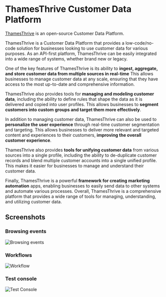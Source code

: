 # ThamesThrive Customer Data Platform

[ThamesThrive](http://www.ThamesThrive.com)  is an open-source Customer Data Platform.

ThamesThrive is a Customer Data Platform that provides a low-code/no-code solution for businesses looking to use customer
data for various purposes. As an API-first platform, ThamesThrive can be easily integrated into a wide range of systems,
whether brand new or legacy.

One of the key features of ThamesThrive is its ability to **ingest, aggregate, and store customer data from multiple sources
in real-time** This allows businesses to manage customer data at any scale, ensuring that they have access to the most
up-to-date and comprehensive information.

ThamesThrive also provides tools for **managing and modeling customer data**, including the ability to define rules that
shape the data as it is delivered and copied into user profiles. This allows businesses to **segment customers into
custom groups and target them more effectively**.

In addition to managing customer data, ThamesThrive can also be used to **personalize the user experience** through
real-time customer segmentation and targeting. This allows businesses to deliver more relevant and targeted content and
experiences to their customers, **improving the overall customer experience**.

ThamesThrive also provides **tools for unifying customer data** from various sources into a single profile, including the
ability to de-duplicate customer records and blend multiple customer accounts into a single unified profile. This makes
it easier for businesses to manage and understand their customer data.

Finally, ThamesThrive is a powerful **framework for creating marketing automation** apps, enabling businesses to easily send
data to other systems and automate various processes. Overall, ThamesThrive is a comprehensive platform that provides a wide
range of tools for managing, understanding, and utilizing customer data.

## Screenshots

### Browsing events

![Browsing events](images/browsing-events.png)

### Workflows

![Workflow](images/workflow.png)

### Test console

![Test Console](images/test-console.png)


